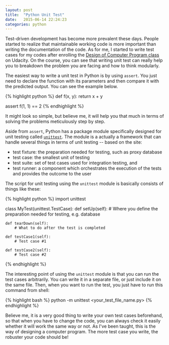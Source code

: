 ```yaml
---
layout: post
title:  "Python Unit Test"
date:   2015-06-14 22:24:23
categories: python
---
```


Test-driven development has become more prevalent these days. People started to realize that maintainable working code is more important than writing the documentation of the code. As for me, I started to write test cases for my codes after enrolling the [Design of Computer Program class][docp] on Udacity. On the course, you can see that writing unit test can really help you to breakdown the problem you are facing and how to think modularly.

The easiest way to write a unit test in Python is by using `assert`. You just need to declare the function with its parameters and then compare it with the predicted output. You can see the example below.

{% highlight python %}
def f(x, y):
	return x + y

assert f(1, 1) == 2
{% endhighlight %}

It might look so simple, but believe me, it will help you that much in terms of solving the problems meticulously step by step.

Aside from `assert`, Python has a package module specifically designed for unit testing called [`unittest`][unittest]. The module is a actually a framework that can handle several things in terms of unit testing -- based on the site:

* test fixture: the preparation needed for testing, such as proxy database
* test case: the smallest unit of testing
* test suite: set of test cases used for integration testing, and
* test runner: a component which orchestrates the execution of the tests and provides the outcome to the user

The script for unit testing using the `unittest` module is basically consists of things like these:

{% highlight python %}
import unittest

class MyTest(unittest.TestCase):
	def setUp(self):
		# Where you define the preparation needed for testing, e.g. database

	def tearDown(self):
		# What to do after the test is completed

	def testCase1(self):
		# Test case #1

	def testCase2(self):
		# Test case #2
{% endhighlight %}

The interesting point of using the `unittest` module is that you can run the test cases arbitrarily. You can write it in a separate file, or just include it on the same file. Then, when you want to run the test, you just have to run this command from shell:

{% highlight bash %}
python -m unittest <your_test_file_name.py>
{% endhighlight %}

Believe me, it is a very good thing to write your own test cases beforehand, so that when you have to change the code, you can always check it easily whether it will work the same way or not. As I've been taught, this is the way of designing a computer program. The more test case you write, the robuster your code should be!

[docp]: https://www.udacity.com/course/viewer#!/c-cs212/l-48532737/e-48737202/m-48692640
[unittest]: https://docs.python.org/2/library/unittest.html